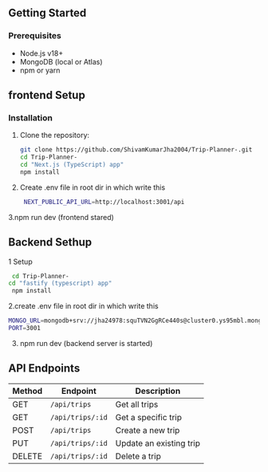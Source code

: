 
## Getting Started

### Prerequisites

- Node.js v18+
- MongoDB (local or Atlas)
- npm or yarn

## frontend Setup
### Installation

1. Clone the repository:
   ```bash
   git clone https://github.com/ShivamKumarJha2004/Trip-Planner-.git
   cd Trip-Planner-
   cd "Next.js (TypeScript) app"
   npm install

2. Create .env file in root dir in which write this
   ```bash
    NEXT_PUBLIC_API_URL=http://localhost:3001/api
   ```
3.npm run dev (frontend stared)

## Backend Sethup
1 Setup
```bash
 cd Trip-Planner-
cd "fastify (typescript) app"
 npm install
```
2.create .env file in root dir in which write this
```bash
MONGO_URL=mongodb+srv://jha24978:squTVN2GgRCe440s@cluster0.ys95mbl.mongodb.net/trip_planner
PORT=3001
```
3. npm run dev (backend server is started)


## API Endpoints

| Method | Endpoint          | Description                  |
|--------|-------------------|------------------------------|
| GET    | `/api/trips`      | Get all trips                |
| GET    | `/api/trips/:id`  | Get a specific trip          |
| POST   | `/api/trips`      | Create a new trip            |
| PUT    | `/api/trips/:id`  | Update an existing trip      |
| DELETE | `/api/trips/:id`  | Delete a trip                |




   
